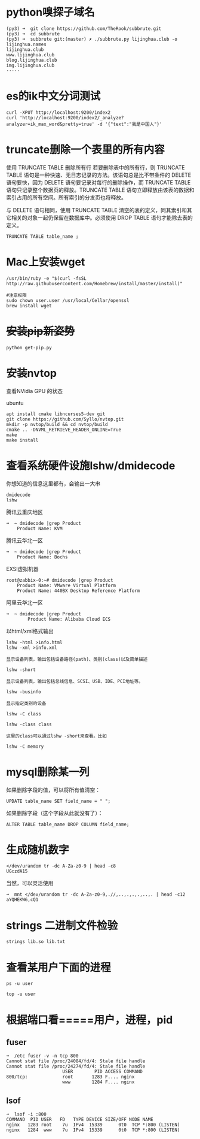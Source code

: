 # python嗅探子域名

```
(py3) ➜  git clone https://github.com/TheRook/subbrute.git
(py3) ➜  cd subbrute
(py3) ➜  subbrute git:(master) ✗ ./subbrute.py lijinghua.club -o lijinghua.names
lijinghua.club
www.lijinghua.club
blog.lijinghua.club
img.lijinghua.club
·····
```



# es的ik中文分词测试

```
curl -XPUT http://localhost:9200/index2
curl 'http://localhost:9200/index2/_analyze?analyzer=ik_max_word&pretty=true' -d '{"text":"我是中国人"}'
```



# truncate删除一个表里的所有内容

使用 TRUNCATE TABLE 删除所有行
若要删除表中的所有行，则 TRUNCATE TABLE 语句是一种快速、无日志记录的方法。该语句总是比不带条件的 DELETE 语句要快，因为 DELETE 语句要记录对每行的删除操作，而 TRUNCATE TABLE 语句只记录整个数据页的释放。TRUNCATE TABLE 语句立即释放由该表的数据和索引占用的所有空间。所有索引的分发页也将释放。

与 DELETE 语句相同，使用 TRUNCATE TABLE 清空的表的定义，同其索引和其它相关的对象一起仍保留在数据库中。必须使用 DROP TABLE 语句才能除去表的定义。

```
TRUNCATE TABLE table_name ;
```

# Mac上安装wget



```
/usr/bin/ruby -e "$(curl -fsSL http://raw.githubusercontent.com/Homebrew/install/master/install)"

#注意权限
sudo chown user.user /usr/local/Cellar/openssl
brew install wget

```

# ~~安装pip新姿势~~

```
python get-pip.py
```



# 安装nvtop

查看NVidia GPU 的状态

ubuntu 

```
apt install cmake libncurses5-dev git
git clone https://github.com/Syllo/nvtop.git
mkdir -p nvtop/build && cd nvtop/build
cmake .. -DNVML_RETRIEVE_HEADER_ONLINE=True
make
make install 
```

# 查看系统硬件设施lshw/dmidecode

你想知道的信息这里都有，会输出一大串

```
dmidecode
lshw
```

腾讯云重庆地区

```
➜  ~ dmidecode |grep Product
	Product Name: KVM
```

腾讯云华北一区

```
➜  ~ dmidecode |grep Product
	Product Name: Bochs
```

EXSI虚拟机器

```
root@zabbix-0:~# dmidecode |grep Product
	Product Name: VMware Virtual Platform
	Product Name: 440BX Desktop Reference Platform
```

阿里云华北一区

```
➜  ~ dmidecode |grep Product
        Product Name: Alibaba Cloud ECS
```

 以html/xml格式输出

```
lshw -html >info.html
lshw -xml >info.xml
```



```
显示设备列表，输出包括设备路径(path)、类别(class)以及简单描述

lshw -short

显示设备列表，输出包括总线信息、SCSI、USB、IDE、PCI地址等。

lshw -businfo

显示指定类别的设备

lshw -C class

lshw -class class

这里的class可以通过lshw -short来查看。比如

lshw -C memory
```



# mysql删除某一列

如果删除字段的值，可以将所有值清空：

```
UPDATE table_name SET field_name = " ";
```

如果删除字段（这个字段从此就没有了）：

```
ALTER TABLE table_name DROP COLUMN field_name;
```



# 生成随机数字

```
</dev/urandom tr -dc A-Za-z0-9 | head -c8
UGczdA15
```

当然，可以灵活使用

```
➜  mnt </dev/urandom tr -dc A-Za-z0-9,.//,..,.,.,.,..,. | head -c12
aYQHEKW6,cQ1
```

# strings 二进制文件检验

```
strings lib.so lib.txt 
```

# 查看某用户下面的进程

```
ps -u user
```

```
top -u user 
```

# 根据端口看=====用户，进程，pid

## fuser

```
➜  /etc fuser -v -n tcp 800
Cannot stat file /proc/24084/fd/4: Stale file handle
Cannot stat file /proc/24274/fd/4: Stale file handle
                     USER        PID ACCESS COMMAND
800/tcp:             root       1283 F.... nginx
                     www        1284 F.... nginx
```

## lsof

```
➜  lsof -i :800
COMMAND  PID USER   FD   TYPE DEVICE SIZE/OFF NODE NAME
nginx   1283 root    7u  IPv4  15339      0t0  TCP *:800 (LISTEN)
nginx   1284  www    7u  IPv4  15339      0t0  TCP *:800 (LISTEN)
```

